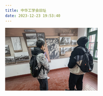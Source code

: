 ```yaml
---
title: 中华工学会旧址
date: 2023-12-23 19:53:40
---
```


<div>
 <img src="../img/中华工学会旧址/V5bCQA4Mjk2MTMyOTE-j4Zl9PGCEw.png" alt="Image" width="300" title="Hover text">
</div>

